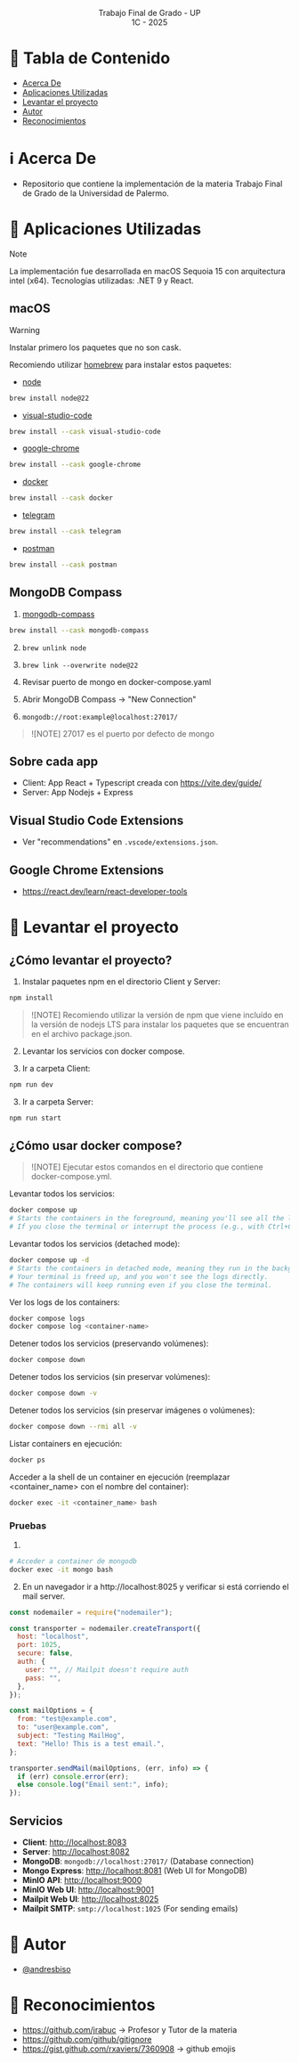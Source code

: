 <p align="center">
    Trabajo Final de Grado - UP
    <br>
    1C - 2025
    <br>
</p>

# :pencil: Tabla de Contenido

- [Acerca De](#about)
- [Aplicaciones Utilizadas](#applications)
- [Levantar el proyecto ](#run_project)
- [Autor](#author)
- [Reconocimientos](#acknowledgement)

# :information_source: Acerca De <a name = "about"></a>

- Repositorio que contiene la implementación de la materia Trabajo Final de Grado de la Universidad de Palermo.

# :hammer: Aplicaciones Utilizadas <a name = "applications"></a>

> [!NOTE]  
> La implementación fue desarrollada en macOS Sequoia 15 con arquitectura intel (x64).
> Tecnologías utilizadas: .NET 9 y React.

## macOS

> [!WARNING]  
> Instalar primero los paquetes que no son cask.

Recomiendo utilizar [homebrew](https://brew.sh/) para instalar estos paquetes:

- [node](https://formulae.brew.sh/formula/node@22)

```bash
brew install node@22
```

- [visual-studio-code](https://formulae.brew.sh/cask/visual-studio-code#default)

```bash
brew install --cask visual-studio-code
```

- [google-chrome](https://formulae.brew.sh/cask/google-chrome#default)

```bash
brew install --cask google-chrome
```

- [docker](https://formulae.brew.sh/cask/docker#default)

```bash
brew install --cask docker
```

- [telegram](https://formulae.brew.sh/cask/telegram#default)

```bash
brew install --cask telegram
```

- [postman](https://formulae.brew.sh/cask/postman#default)

```bash
brew install --cask postman
```

## MongoDB Compass

1. [mongodb-compass](https://formulae.brew.sh/cask/mongodb-compass#default)

```bash
brew install --cask mongodb-compass
```

2. `brew unlink node`

3. `brew link --overwrite node@22`

4. Revisar puerto de mongo en docker-compose.yaml

5. Abrir MongoDB Compass -> "New Connection"

6. `mongodb://root:example@localhost:27017/`

> ![NOTE]
> 27017 es el puerto por defecto de mongo

## Sobre cada app

- Client: App React + Typescript creada con https://vite.dev/guide/
- Server: App Nodejs + Express

## Visual Studio Code Extensions

- Ver "recommendations" en `.vscode/extensions.json`.

## Google Chrome Extensions

- https://react.dev/learn/react-developer-tools

# :hammer: Levantar el proyecto <a name = "run_project"></a>

## ¿Cómo levantar el proyecto?

1. Instalar paquetes npm en el directorio Client y Server:

```bash
npm install
```

> ![NOTE]
> Recomiendo utilizar la versión de npm que viene incluído en la versión de nodejs LTS para instalar los paquetes que se encuentran en el archivo package.json.

2. Levantar los servicios con docker compose.

3. Ir a carpeta Client:

```bash
npm run dev
```

3. Ir a carpeta Server:

```bash
npm run start
```

## ¿Cómo usar docker compose?

> ![NOTE]
> Ejecutar estos comandos en el directorio que contiene docker-compose.yml.

Levantar todos los servicios:

```bash
docker compose up
# Starts the containers in the foreground, meaning you'll see all the logs and output on your terminal.
# If you close the terminal or interrupt the process (e.g., with Ctrl+C), the containers will stop.
```

Levantar todos los servicios (detached mode):

```bash
docker compose up -d
# Starts the containers in detached mode, meaning they run in the background.
# Your terminal is freed up, and you won't see the logs directly.
# The containers will keep running even if you close the terminal.
```

Ver los logs de los containers:

```bash
docker compose logs
docker compose log <container-name>
```

Detener todos los servicios (preservando volúmenes):

```bash
docker compose down
```

Detener todos los servicios (sin preservar volúmenes):

```bash
docker compose down -v
```

Detener todos los servicios (sin preservar imágenes o volúmenes):

```bash
docker compose down --rmi all -v
```

Listar containers en ejecución:

```bash
docker ps
```

Acceder a la shell de un container en ejecución (reemplazar <container_name> con el nombre del container):

```bash
docker exec -it <container_name> bash
```

### Pruebas

1.

```bash
# Acceder a container de mongodb
docker exec -it mongo bash
```

2. En un navegador ir a http://localhost:8025 y verificar si está corriendo el mail server.

```javascript
const nodemailer = require("nodemailer");

const transporter = nodemailer.createTransport({
  host: "localhost",
  port: 1025,
  secure: false,
  auth: {
    user: "", // Mailpit doesn't require auth
    pass: "",
  },
});

const mailOptions = {
  from: "test@example.com",
  to: "user@example.com",
  subject: "Testing MailHog",
  text: "Hello! This is a test email.",
};

transporter.sendMail(mailOptions, (err, info) => {
  if (err) console.error(err);
  else console.log("Email sent:", info);
});
```

## Servicios

- **Client**: [http://localhost:8083](http://localhost:8083)
- **Server**: [http://localhost:8082](http://localhost:8082)
- **MongoDB**: `mongodb://localhost:27017/` (Database connection)
- **Mongo Express**: [http://localhost:8081](http://localhost:8081) (Web UI for MongoDB)
- **MinIO API**: [http://localhost:9000](http://localhost:9000)
- **MinIO Web UI**: [http://localhost:9001](http://localhost:9001)
- **Mailpit Web UI**: [http://localhost:8025](http://localhost:8025)
- **Mailpit SMTP**: `smtp://localhost:1025` (For sending emails)

# :speech_balloon: Autor <a name = "author"></a>

- [@andresbiso](https://github.com/andresbiso)

# :tada: Reconocimientos <a name = "acknowledgement"></a>

- https://github.com/jrabuc -> Profesor y Tutor de la materia
- https://github.com/github/gitignore
- https://gist.github.com/rxaviers/7360908 -> github emojis
